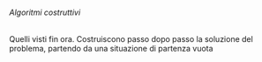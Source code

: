 
###### Algoritmi costruttivi
Quelli visti fin ora. Costruiscono passo dopo passo la soluzione del problema, partendo da una situazione di partenza vuota